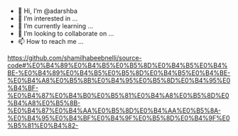 - 👋 Hi, I’m @adarshba
- 👀 I’m interested in ...
- 🌱 I’m currently learning ...
- 💞️ I’m looking to collaborate on ...
- 📫 How to reach me ...

<!---
adarshba/adarshba is a ✨ special ✨ repository because its `README.md` (this file) appears on your GitHub profile.
You can click the Preview link to take a look at your changes.
--->
https://github.com/shamilhabeebnelli/source-code#%E0%B4%89%E0%B4%B5%E0%B5%8D%E0%B4%B5%E0%B4%BE-%E0%B4%89%E0%B4%B5%E0%B5%8D%E0%B4%B5%E0%B4%BE-%E0%B4%A8%E0%B5%8B%E0%B4%95%E0%B5%8D%E0%B4%95%E0%B4%BF-%E0%B4%87%E0%B4%B0%E0%B5%81%E0%B4%A8%E0%B5%8D%E0%B4%A8%E0%B5%8B-%E0%B4%87%E0%B4%AA%E0%B5%8D%E0%B4%AA%E0%B5%8A-%E0%B4%95%E0%B4%BF%E0%B4%9F%E0%B5%8D%E0%B4%9F%E0%B5%81%E0%B4%82-

